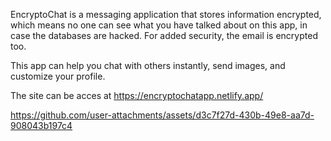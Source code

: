 EncryptoChat is a messaging application that stores information encrypted, which means no one can see what you have talked about on this app, in case the databases are hacked. For added security, the email is encrypted too.

This app can help you chat with others instantly, send images, and customize your profile.

The site can be acces at https://encryptochatapp.netlify.app/

https://github.com/user-attachments/assets/d3c7f27d-430b-49e8-aa7d-908043b197c4

